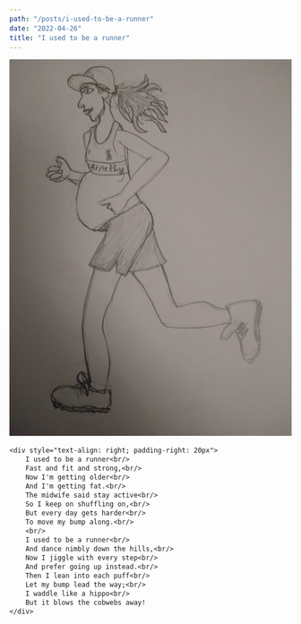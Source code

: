 ```yaml
---
path: "/posts/i-used-to-be-a-runner"
date: "2022-04-26"
title: "I used to be a runner"
---
```

<div style="overflow: auto">
    <div class="inline-image-left">
        <img src="../images/i-used-to-be-a-runner/runner.jpeg" alt="runner"/>
    </div>
    
    <div style="text-align: right; padding-right: 20px">
        I used to be a runner<br/>
        Fast and fit and strong,<br/>
        Now I'm getting older<br/>
        And I'm getting fat.<br/>
        The midwife said stay active<br/>
        So I keep on shuffling on,<br/>
        But every day gets harder<br/>
        To move my bump along.<br/>
        <br/>
        I used to be a runner<br/>
        And dance nimbly down the hills,<br/>
        Now I jiggle with every step<br/>
        And prefer going up instead.<br/>
        Then I lean into each puff<br/>
        Let my bump lead the way;<br/>
        I waddle like a hippo<br/>
        But it blows the cobwebs away!
    </div>
</div>


